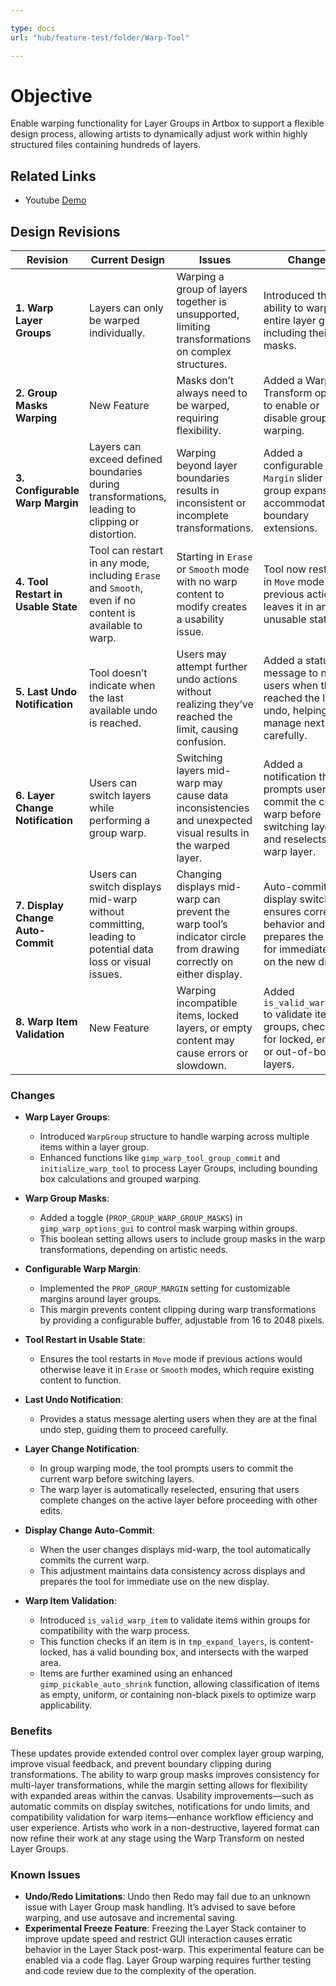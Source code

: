 ```yaml
---

type: docs
url: "hub/feature-test/folder/Warp-Tool"

---
```


# Objective

Enable warping functionality for Layer Groups in Artbox to support a flexible design process, allowing artists to dynamically adjust work within highly structured files containing hundreds of layers.

## Related Links

- Youtube [Demo](https://youtu.be/nUbQFMhGr1s)

## Design Revisions

| **Revision**                   | **Current Design**                                                                                  | **Issues**                                                                                             | **Changes**                                                                                                         |
|--------------------------------|----------------------------------------------------------------------------------------------------|--------------------------------------------------------------------------------------------------------|----------------------------------------------------------------------------------------------------------------------|
| **1. Warp Layer Groups**       | Layers can only be warped individually.                                                            | Warping a group of layers together is unsupported, limiting transformations on complex structures.     | Introduced the ability to warp entire layer groups, including their masks.                                          |
| **2. Group Masks Warping**     | New Feature                                                                                         | Masks don’t always need to be warped, requiring flexibility.                                           | Added a Warp Transform option to enable or disable group mask warping.                                               |
| **3. Configurable Warp Margin**| Layers can exceed defined boundaries during transformations, leading to clipping or distortion.    | Warping beyond layer boundaries results in inconsistent or incomplete transformations.                 | Added a configurable `Margin` slider for group expansion to accommodate boundary extensions.                        |
| **4. Tool Restart in Usable State** | Tool can restart in any mode, including `Erase` and `Smooth`, even if no content is available to warp. | Starting in `Erase` or `Smooth` mode with no warp content to modify creates a usability issue.        | Tool now restarts in `Move` mode if the previous action leaves it in an unusable state.                             |
| **5. Last Undo Notification**       | Tool doesn’t indicate when the last available undo is reached.                                      | Users may attempt further undo actions without realizing they’ve reached the limit, causing confusion. | Added a status message to notify users when they’ve reached the last undo, helping them manage next steps carefully. |
| **6. Layer Change Notification**    | Users can switch layers while performing a group warp.                                          | Switching layers mid-warp may cause data inconsistencies and unexpected visual results in the warped layer. | Added a notification that prompts users to commit the current warp before switching layers and reselects the warp layer. |
| **7. Display Change Auto-Commit**   | Users can switch displays mid-warp without committing, leading to potential data loss or visual issues. | Changing displays mid-warp can prevent the warp tool’s indicator circle from drawing correctly on either display. | Auto-commit on display switch ensures correct behavior and prepares the tool for immediate use on the new display.   |
| **8. Warp Item Validation**         | New Feature                                                                                       | Warping incompatible items, locked layers, or empty content may cause errors or slowdown.              | Added `is_valid_warp_item` to validate items in groups, checking for locked, empty, or out-of-bounds layers.       |

### Changes

- **Warp Layer Groups**:
   - Introduced `WarpGroup` structure to handle warping across multiple items within a layer group.
   - Enhanced functions like `gimp_warp_tool_group_commit` and `initialize_warp_tool` to process Layer Groups, including bounding box calculations and grouped warping.

- **Warp Group Masks**:
   - Added a toggle (`PROP_GROUP_WARP_GROUP_MASKS`) in `gimp_warp_options_gui` to control mask warping within groups.
   - This boolean setting allows users to include group masks in the warp transformations, depending on artistic needs.

- **Configurable Warp Margin**:
   - Implemented the `PROP_GROUP_MARGIN` setting for customizable margins around layer groups.
   - This margin prevents content clipping during warp transformations by providing a configurable buffer, adjustable from 16 to 2048 pixels.

- **Tool Restart in Usable State**:
   - Ensures the tool restarts in `Move` mode if previous actions would otherwise leave it in `Erase` or `Smooth` modes, which require existing content to function.

- **Last Undo Notification**:
   - Provides a status message alerting users when they are at the final undo step, guiding them to proceed carefully.

- **Layer Change Notification**:
   - In group warping mode, the tool prompts users to commit the current warp before switching layers.
   - The warp layer is automatically reselected, ensuring that users complete changes on the active layer before proceeding with other edits.

- **Display Change Auto-Commit**:
   - When the user changes displays mid-warp, the tool automatically commits the current warp.
   - This adjustment maintains data consistency across displays and prepares the tool for immediate use on the new display.

- **Warp Item Validation**:
   - Introduced `is_valid_warp_item` to validate items within groups for compatibility with the warp process.
   - This function checks if an item is in `tmp_expand_layers`, is content-locked, has a valid bounding box, and intersects with the warped area.
   - Items are further examined using an enhanced `gimp_pickable_auto_shrink` function, allowing classification of items as empty, uniform, or containing non-black pixels to optimize warp applicability.

### **Benefits**

These updates provide extended control over complex layer group warping, improve visual feedback, and prevent boundary clipping during transformations. The ability to warp group masks improves consistency for multi-layer transformations, while the margin setting allows for flexibility with expanded areas within the canvas. Usability improvements—such as automatic commits on display switches, notifications for undo limits, and compatibility validation for warp items—enhance workflow efficiency and user experience. Artists who work in a non-destructive, layered format can now refine their work at any stage using the Warp Transform on nested Layer Groups.

### Known Issues

- **Undo/Redo Limitations**: Undo then Redo may fail due to an unknown issue with Layer Group mask handling. It’s advised to save before warping, and use autosave and incremental saving.
- **Experimental Freeze Feature**: Freezing the Layer Stack container to improve update speed and restrict GUI interaction causes erratic behavior in the Layer Stack post-warp. This experimental feature can be enabled via a code flag. Layer Group warping requires further testing and code review due to the complexity of the operation.

